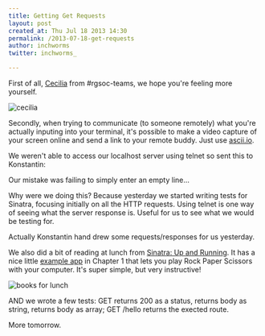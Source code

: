 ```yaml
---
title: Getting Get Requests
layout: post
created_at: Thu Jul 18 2013 14:30
permalink: /2013-07-18-get-requests
author: inchworms
twitter: inchworms_

---
```


First of all, [Cecilia](https://twitter.com/_ceciliarivero) from #rgsoc-teams, we hope you're feeling more yourself.

![cecilia](/inchworms/images/cecilia.png)

Secondly, when trying to communicate (to someone remotely) what you're actually inputing into your terminal, it's possible to make a video capture of your screen online and send a link to your remote buddy. Just use [ascii.io](http://ascii.io). 

We weren't able to access our localhost server using telnet so sent this to Konstantin:

<script type="text/javascript" src="http://ascii.io/a/4235.js" id="asciicast-4235" async></script>
<p></p>

Our mistake was failing to simply enter an empty line...

Why were we doing this? Because yesterday we started writing tests for Sinatra, focusing initially on all the HTTP requests. Using telnet is one way of seeing what the server response is. Useful for us to see what we would be testing for.

Actually Konstantin hand drew some requests/responses for us yesterday.

We also did a bit of reading at lunch from [Sinatra: Up and Running](http://shop.oreilly.com/product/0636920019664.do). It has a nice little [example app](https://github.com/inchworms/rock_paper_scissors) in Chapter 1 that lets you play Rock Paper Scissors with your computer. It's super simple, but very instructive!
<p></p>

![books for lunch](/inchworms/images/booklunch.jpg)

AND we wrote a few tests: GET returns 200 as a status, returns body as string, returns body as array; GET /hello returns the exected route.

More tomorrow.

